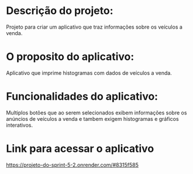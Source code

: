 # Descrição do projeto: 
Projeto para criar um aplicativo que traz informações sobre os veículos a venda.
# O proposito do aplicativo:
Aplicativo que imprime histogramas com dados de veículos a venda.
# Funcionalidades do aplicativo:
Multiplos botões que ao serem selecionados exibem informações sobre os anúncios de veículos a venda e tambem exigem histogramas e gráficos interativos.
# Link para acessar o aplicativo
https://projeto-do-sprint-5-2.onrender.com/#8315f585
